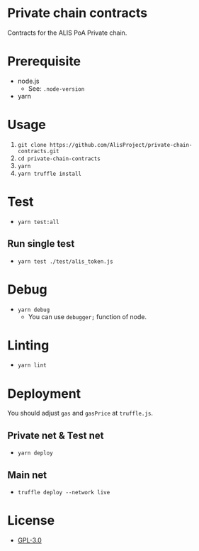 # Private chain contracts
Contracts for the ALIS PoA Private chain.  

# Prerequisite 
- node.js
    - See: `.node-version`
- yarn

# Usage

1. `git clone https://github.com/AlisProject/private-chain-contracts.git`
1. `cd private-chain-contracts`
1. `yarn`
1. `yarn truffle install`

# Test
- `yarn test:all`

## Run single test
- `yarn test ./test/alis_token.js`

# Debug
- `yarn debug`
    - You can use `debugger;` function of node.

# Linting
- `yarn lint`

# Deployment
You should adjust `gas` and `gasPrice` at `truffle.js`.

## Private net & Test net
- `yarn deploy`

## Main net
- `truffle deploy --network live`

# License
- [GPL-3.0](https://www.gnu.org/licenses/gpl-3.0.txt)
